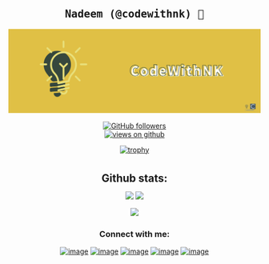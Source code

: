 <h2 align='center'><samp><strong>Nadeem (@codewithnk)</strong> 👋</samp></h2>

![banner](banner.png)

<div align="center">
 <a href="https://github.com/nadeem4" target="_blank">
    <img alt="GitHub followers" src="https://img.shields.io/github/followers/nadeem4?label=Github%20followers&style=for-the-badge">
  </a>  
  <br/>
  <a href="https://github.com/nadeem4" target="_blank">
    <img src="https://komarev.com/ghpvc/?username=nadeem4&label=VIEWS&color=brightgreen&style=for-the-badge" alt="views on github" />
  </a>
</div>

<div align="center">

[![trophy](https://github-profile-trophy.vercel.app/?username=nadeem4&theme=chalk&row=1&column=6)](https://github.com/nadeem4)


</div>

<br>
<div align="center">
<h2 align="center" style="margin: 5px 10px;">Github stats:</h2> 

[![](https://github-readme-stats.vercel.app/api?username=nadeem4&show_icons=true&theme=nord&hide_border=true&locale=en)](https://github.com/nadeem4)
[![](https://github-readme-streak-stats.herokuapp.com/?user=nadeem4&theme=nord)](https://github.com/nadeem4)
<br/>

[![](https://github-readme-stats.vercel.app/api/top-langs/?username=nadeem4&count_private=true&theme=nord)](https://github.com/nadeem4)

</div>

<h3 align="center">Connect with me:</h3>
<div align="center">

[![image](https://img.shields.io/badge/LinkedIn-0077B5?style=for-the-badge&logo=linkedin&logoColor=white)](https://www.linkedin.com/in/nadeem-khan-nk-75135210a/)
[![image](https://img.shields.io/badge/Instagram-E4405F?style=for-the-badge&logo=instagram&logoColor=white)](https://www.instagram.com/codewithnk/)
[![image](https://img.shields.io/badge/Twitter-1DA1F2?style=for-the-badge&logo=twitter&logoColor=white)](https://twitter.com/codewithnk)
[![image](https://img.shields.io/badge/Gmail-D14836?style=for-the-badge&logo=gmail&logoColor=white)](mailto:mailto:codewithnk@gmail.com)
[![image](https://img.shields.io/badge/Medium-000000?style=for-the-badge&logo=medium&logoColor=white)](https://blog.codewithnk.com/)
  
</div>

